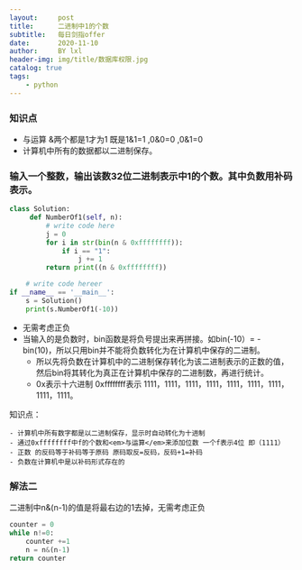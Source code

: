 ```yaml
---
layout:     post
title:      二进制中1的个数
subtitle:   每日剑指offer
date:       2020-11-10
author:     BY lxl
header-img: img/title/数据库权限.jpg
catalog: true
tags:
    - python
---
```


###  知识点

- 与运算 &两个都是1才为1 既是1&1=1 ,0&0=0 ,0&1=0
- 计算机中所有的数据都以二进制保存。

###  输入一个整数，输出该数32位二进制表示中1的个数。其中负数用补码表示。

```python
class Solution:
     def NumberOf1(self, n):
         # write code here
         j = 0
         for i in str(bin(n & 0xffffffff)):
             if i == "1":
                 j += 1
         return print((n & 0xffffffff))

    # write code hereer
if __name__ == '__main__':
    s = Solution()
    print(s.NumberOf1(-10))
```



- 无需考虑正负
- 当输入的是负数时，bin函数是将负号提出来再拼接。如bin(-10）=   -bin(10)，所以只用bin并不能将负数转化为在计算机中保存的二进制。
  - 所以先将负数在计算机中的二进制保存转化为该二进制表示的正数的值，然后bin将其转化为真正在计算机中保存的二进制数，再进行统计。
  - 0x表示十六进制 0xffffffff表示 1111，1111，1111，1111，1111，1111，1111，1111，1111。

知识点：

	- 计算机中所有数字都是以二进制保存，显示时自动转化为十进制
	- 通过0xffffffff中f的个数和<em>与运算</em>来添加位数 一个f表示4位 即（1111）
	- 正数 的反码等于补码等于原码 原码取反=反码，反码+1=补码
	- 负数在计算机中是以补码形式存在的

###  解法二

二进制中n&(n-1)的值是将最右边的1去掉，无需考虑正负

```python
counter = 0
while n!=0:
    counter +=1
    n = n&(n-1)
return counter
```

